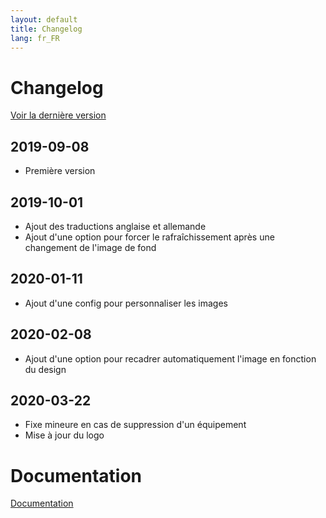 ```yaml
---
layout: default
title: Changelog
lang: fr_FR
---
```


# Changelog

[Voir la dernière version](#tocAnchor-1-1-5)

## 2019-09-08

- Première version

## 2019-10-01

- Ajout des traductions anglaise et allemande
- Ajout d'une option pour forcer le rafraîchissement après une changement de l'image de fond

## 2020-01-11

- Ajout d'une config pour personnaliser les images

## 2020-02-08

- Ajout d'une option pour recadrer automatiquement l'image en fonction du design

## 2020-03-22

- Fixe mineure en cas de suppression d'un équipement
- Mise à jour du logo

# Documentation

[Documentation]({{site.baseurl}}/)
